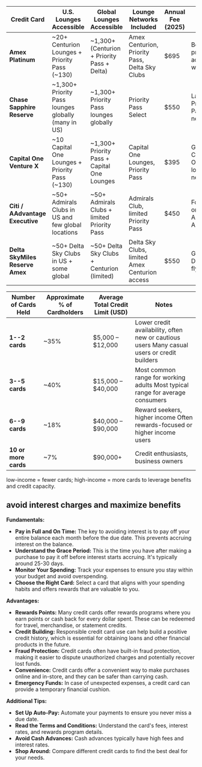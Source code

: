| Credit Card                     | U.S. Lounges Accessible                              | Global Lounges Accessible                    | Lounge Networks Included                       | Annual Fee (2025) | Notes                              |
| ------------------------------- | ---------------------------------------------------- | -------------------------------------------- | ---------------------------------------------- | ----------------- | ---------------------------------- |
| **Amex Platinum**               | \~20+ Centurion Lounges + Priority Pass (\~130)      | \~1,300+ (Centurion + Priority Pass + Delta) | Amex Centurion, Priority Pass, Delta Sky Clubs | \$695             | Best premium access worldwide      |
| **Chase Sapphire Reserve**      | \~1,300+ Priority Pass lounges globally (many in US) | \~1,300+ Priority Pass lounges globally      | Priority Pass Select                           | \$550             | Large Priority Pass network        |
| **Capital One Venture X**       | \~10 Capital One Lounges + Priority Pass (\~130)     | \~1,300+ Priority Pass + Capital One Lounges | Capital One Lounges, Priority Pass             | \$395             | Growing Capital One lounge network |
| **Citi / AAdvantage Executive** | \~50+ Admirals Clubs in US and few global locations  | \~50+ Admirals Clubs + limited Priority Pass | Admirals Club, limited Priority Pass           | \$450             | Focused on American Airlines       |
| **Delta SkyMiles Reserve Amex** | \~50+ Delta Sky Clubs in US + some global            | \~50+ Delta Sky Clubs + Centurion (limited)  | Delta Sky Clubs, limited Amex Centurion access | \$550             | Great for Delta flyers             |

| Number of Cards Held | Approximate % of Cardholders |  Average Total Credit Limit (USD) | Notes |
| --- |  --- |  --- | --- |
| **1--2 cards** | ~35% |   \$5,000 – \$12,000               | Lower credit availability, often new or cautious users Many casual users or credit builders |
| **3--5 cards** | ~40% |  \$15,000 – \$40,000              | Most common range for working adults                  Most typical range for average consumers |
| **6--9 cards** | ~18% |      \$40,000 – \$90,000              | Reward seekers, higher income                          Often rewards-focused or higher income users |
| **10 or more cards** | ~7% |    \$90,000+                        | Credit enthusiasts, business owners                    | Credit enthusiasts or business users |

low-income = fewer cards; high-income = more cards to leverage benefits and credit capacity.

## avoid interest charges and maximize benefits

**Fundamentals:**

* **Pay in Full and On Time:** The key to avoiding interest is to pay off your entire balance each month before the due date. This prevents accruing interest on the balance.
* **Understand the Grace Period:** This is the time you have after making a purchase to pay it off before interest starts accruing. It's typically around 25-30 days.
* **Monitor Your Spending:** Track your expenses to ensure you stay within your budget and avoid overspending.
* **Choose the Right Card:** Select a card that aligns with your spending habits and offers rewards that are valuable to you.

**Advantages:**

* **Rewards Points:** Many credit cards offer rewards programs where you earn points or cash back for every dollar spent. These can be redeemed for travel, merchandise, or statement credits.
* **Credit Building:** Responsible credit card use can help build a positive credit history, which is essential for obtaining loans and other financial products in the future.
* **Fraud Protection:** Credit cards often have built-in fraud protection, making it easier to dispute unauthorized charges and potentially recover lost funds.
* **Convenience:** Credit cards offer a convenient way to make purchases online and in-store, and they can be safer than carrying cash.
* **Emergency Funds:** In case of unexpected expenses, a credit card can provide a temporary financial cushion.

**Additional Tips:**

* **Set Up Auto-Pay:** Automate your payments to ensure you never miss a due date.
* **Read the Terms and Conditions:** Understand the card's fees, interest rates, and rewards program details.
* **Avoid Cash Advances:** Cash advances typically have high fees and interest rates.
* **Shop Around:** Compare different credit cards to find the best deal for your needs.
